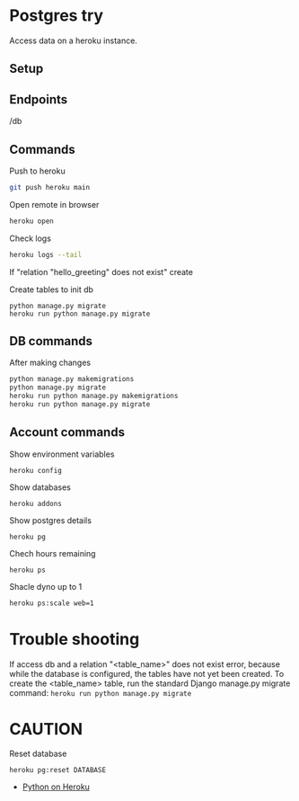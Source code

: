 # Postgres try

Access data on a heroku instance.


## Setup



## Endpoints


/db

## Commands

Push to heroku
```sh
git push heroku main
```

Open remote in browser
```sh
heroku open
```

Check logs
```sh
heroku logs --tail
```

If "relation "hello_greeting" does not exist" create 

Create tables to init db
```
python manage.py migrate
heroku run python manage.py migrate
```

## DB commands

After making changes
```sh
python manage.py makemigrations
python manage.py migrate
heroku run python manage.py makemigrations
heroku run python manage.py migrate
```

## Account commands

Show environment variables
```
heroku config
```

Show databases
```
heroku addons
```

Show postgres details
```
heroku pg
```

Chech hours remaining
```
heroku ps
```

Shacle dyno up to 1
```sh
heroku ps:scale web=1
```

# Trouble shooting

If access db and a relation "<table_name>" does not exist error, because while the database is configured, the tables have not yet been created.
To create the <table_name> table, run the standard Django manage.py migrate command: `heroku run python manage.py migrate`


# CAUTION

Reset database
```
heroku pg:reset DATABASE
```

- [Python on Heroku](https://devcenter.heroku.com/categories/python)

